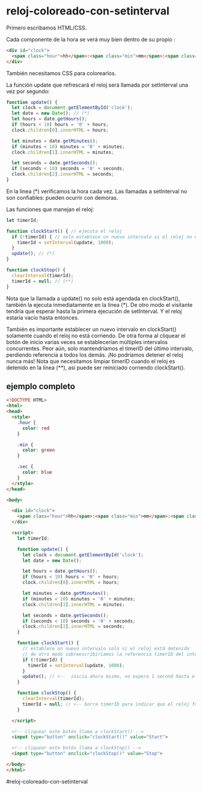 # reloj-coloreado-con-setinterval

Primero escribamos HTML/CSS.

Cada componente de la hora se verá muy bien dentro de su propio <span>:

````html
<div id="clock">
  <span class="hour">hh</span>:<span class="min">mm</span>:<span class="sec">ss</span>
</div>
````
  
También necesitamos CSS para colorearlos.

La función update que refrescará el reloj será llamada por setInterval una vez por segundo:

````js
function update() {
  let clock = document.getElementById('clock');
  let date = new Date(); // (*)
  let hours = date.getHours();
  if (hours < 10) hours = '0' + hours;
  clock.children[0].innerHTML = hours;

  let minutes = date.getMinutes();
  if (minutes < 10) minutes = '0' + minutes;
  clock.children[1].innerHTML = minutes;

  let seconds = date.getSeconds();
  if (seconds < 10) seconds = '0' + seconds;
  clock.children[2].innerHTML = seconds;
}
````
                   
En la línea (*) verificamos la hora cada vez. Las llamadas a setInterval no son confiables: pueden ocurrir con demoras.

Las funciones que manejan el reloj:

````js
let timerId;

function clockStart() { // ejecuta el reloj
  if (!timerId) { // solo establece un nuevo intervalo si el reloj no está corriendo
    timerId = setInterval(update, 1000);
  }
  update(); // (*)
}

function clockStop() {
  clearInterval(timerId);
  timerId = null; // (**)
}
````
                   
Nota que la llamada a update() no solo está agendada en clockStart(), también la ejecuta inmediatamente en la línea (*). De otro modo el visitante tendría que esperar hasta la primera ejecución de setInterval. Y el reloj estaría vacío hasta entonces.

También es importante establecer un nuevo intervalo en clockStart() solamente cuando el reloj no está corriendo. De otra forma al cliquear el botón de inicio varias veces se establecerían múltiples intervalos concurrentes. Peor aún, solo mantendríamos el timerID del último intervalo, perdiendo referencia a todos los demás. ¡No podríamos detener el reloj nunca más! Nota que necesitamos limpiar timerID cuando el reloj es detenido en la línea (**), así puede ser reiniciado corriendo clockStart().

## ejemplo completo

````html
<!DOCTYPE HTML>
<html>
<head>
  <style>
    .hour {
      color: red
    }

    .min {
      color: green
    }

    .sec {
      color: blue
    }
  </style>
</head>

<body>

  <div id="clock">
    <span class="hour">hh</span>:<span class="min">mm</span>:<span class="sec">ss</span>
  </div>

  <script>
    let timerId;

    function update() {
      let clock = document.getElementById('clock');
      let date = new Date();

      let hours = date.getHours();
      if (hours < 10) hours = '0' + hours;
      clock.children[0].innerHTML = hours;

      let minutes = date.getMinutes();
      if (minutes < 10) minutes = '0' + minutes;
      clock.children[1].innerHTML = minutes;

      let seconds = date.getSeconds();
      if (seconds < 10) seconds = '0' + seconds;
      clock.children[2].innerHTML = seconds;
    }

    function clockStart() {
      // establece un nuevo intervalo solo si el reloj está detenido
      // de otro modo sobreescribiríamos la referencia timerID del intervalo en ejecución y no podríamos detener el reloj nunca más
      if (!timerId) {
        timerId = setInterval(update, 1000);
      }
      update(); // <--  inicia ahora mismo, no espera 1 second hasta el primer intervalo
    }

    function clockStop() {
      clearInterval(timerId);
      timerId = null; // <-- borra timerID para indicar que el reloj fue detenido, haciendo posible iniciarlo de nuevo en clockStart()
    }

  </script>

  <!-- cliquear este botón llama a clockStart() -->
  <input type="button" onclick="clockStart()" value="Start">

  <!-- cliquear este botón llama a clockStop() -->
  <input type="button" onclick="clockStop()" value="Stop">

</body>
</html>
````
                   
#reloj-coloreado-con-setinterval
